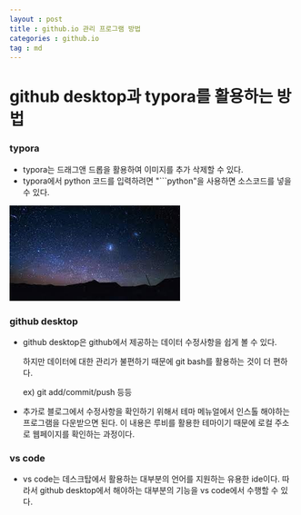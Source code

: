 ```yaml
---
layout : post
title : github.io 관리 프로그램 방법
categories : github.io
tag : md
---
```


# github desktop과 typora를 활용하는 방법

### typora

- typora는 드래그앤 드롭을 활용하여 이미지를 추가 삭제할 수 있다.
- typora에서 python 코드를 입력하려면 "```python"을 사용하면 소스코드를 넣을 수 있다.

![밤하늘](../images/2021-12-20-others/밤하늘-16399968412571.jpeg)



### github desktop

- github desktop은 github에서 제공하는 데이터 수정사항을 쉽게 볼 수 있다.

  하지만 데이터에 대한 관리가 불편하기 때문에 git bash를 활용하는 것이 더 편하다.

  ex) git add/commit/push 등등



- 추가로 블로그에서 수정사항을 확인하기 위해서 테마 메뉴얼에서 인스톨 해야하는 프로그램을 다운받으면 된다. 이 내용은 루비를 활용한 테마이기 때문에 로컬 주소로 웹페이지를 확인하는 과정이다.



### vs code

- vs code는 데스크탑에서 활용하는 대부분의 언어를 지원하는 유용한 ide이다. 따라서 github desktop에서 해야하는 대부분의 기능을 vs code에서 수행할 수 있다.